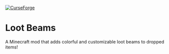 [![CurseForge](https://img.shields.io/badge/CurseForge-Loot_Beams-orange)](https://www.curseforge.com/minecraft/mc-mods/loot-beams-refork)

# Loot Beams
A Minecraft mod that adds colorful and customizable loot beams to dropped items!
